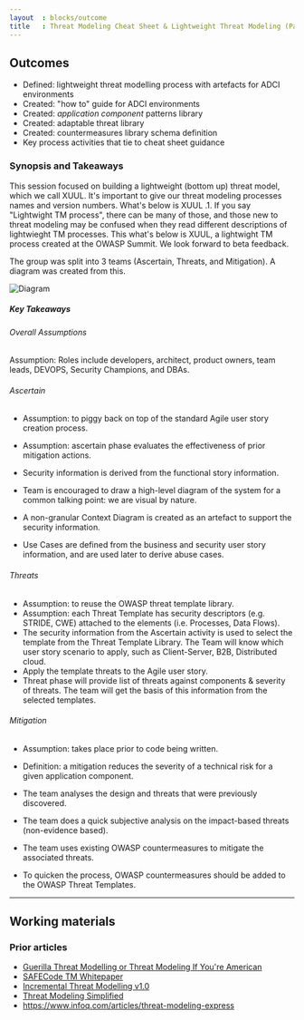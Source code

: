 ```yaml
---
layout  : blocks/outcome
title   : Threat Modeling Cheat Sheet & Lightweight Threat Modeling (Part I)
---
```


## Outcomes

- Defined: lightweight threat modelling process with artefacts for ADCI environments
- Created: "how to" guide for ADCI environments
- Created: *application component* patterns library
- Created: adaptable threat library
- Created: countermeasures library schema definition
- Key process activities that tie to cheat sheet guidance

### Synopsis and Takeaways

This session focused on building a lightweight (bottom up) threat model, which we call XUUL.  It's important to give our threat modeling processes names and version numbers.  What's below is XUUL .1.  If you say "Lightwight TM process", there can be many of those, and those new to threat modeling may be confused when they read different descriptions of lightwieght TM processes.  This what's below is XUUL, a lightwight TM process created at the OWASP Summit.  We look forward to beta feedback.

The group was split into 3 teams (Ascertain, Threats, and Mitigation).  A diagram was created from this.

![Diagram](https://raw.githubusercontent.com/OWASP/owasp-summit-2017/master/Working-Sessions/Threat-Model/cheat-sheet/lightweight.jpg)

##### Key Takeaways

###### Overall Assumptions
Assumption: Roles include developers, architect, product owners, team leads, DEVOPS, Security Champions, and DBAs.

###### Ascertain
- Assumption:  to piggy back on top of the standard Agile user story creation process.
- Assumption:  ascertain phase evaluates the effectiveness of prior mitigation actions.

- Security information is derived from the functional story information.
- Team is encouraged to draw a high-level diagram of the system for a common talking point:  we are visual by nature.
- A non-granular Context Diagram is created as an artefact to support the security information.
- Use Cases are defined from the business and security user story information, and are used later to derive abuse cases.

###### Threats
- Assumption:  to reuse the OWASP threat template library.
- Assumption: each Threat Template has security descriptors (e.g. STRIDE, CWE) attached to the elements (i.e. Processes, Data Flows).
- The security information from the Ascertain activity is used to select the template from the Threat Template Library. The Team will know which user story scenario to apply, such as Client-Server, B2B, Distributed cloud.
- Apply the template threats to the Agile user story.
- Threat phase will provide list of threats against components & severity of threats. The team will get the basis of this information from the selected templates.

###### Mitigation
- Assumption: takes place prior to code being written.

- Definition: a mitigation reduces the severity of a technical risk for a given application component.

- The team analyses the design and threats that were previously discovered.
- The team does a quick subjective analysis on the impact-based threats (non-evidence based).
- The team uses existing OWASP countermeasures to mitigate the associated threats.
- To quicken the process, OWASP countermeasures should be added to the OWASP Threat Templates.

---

## Working materials

### Prior articles

- [Guerilla Threat Modelling or Threat Modeling If You're American](https://blogs.msdn.microsoft.com/ptorr/2005/02/22/guerrilla-threat-modelling-or-threat-modeling-if-youre-american/)
- [SAFECode TM Whitepaper](https://www.safecode.org/wp-content/uploads/2017/05/SAFECode_TM_Whitepaper.pdf)
- [Incremental Threat Modelling v1.0](http://schd.ws/hosted_files/appseceurope2017/df/Incremental%20Threat%20Modelling%20v1.0.pptx)
- [Threat Modeling Simplified](https://www.safaribooksonline.com/blog/2016/02/09/threat-modeling-simplified/)
- https://www.infoq.com/articles/threat-modeling-express


